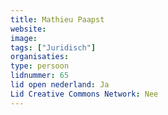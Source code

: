 ```yaml
---
title: Mathieu Paapst
website: 
image: 
tags: ["Juridisch"]
organisaties:
type: persoon
lidnummer: 65
lid open nederland: Ja
Lid Creative Commons Network: Nee
---
```



